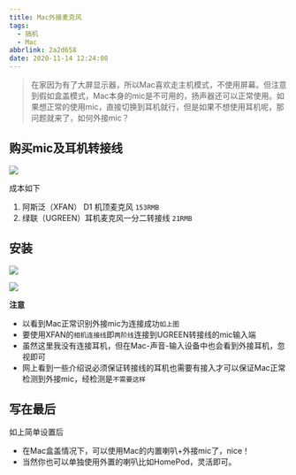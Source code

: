 ```yaml
---
title: Mac外接麦克风
tags:
  - 搞机
  - Mac
abbrlink: 2a2d658
date: 2020-11-14 12:24:08
---
```

>  在家因为有了大屏显示器，所以Mac喜欢走主机模式，不使用屏幕。但注意到假如盒盖模式，Mac本身的mic是不可用的，扬声器还可以正常使用。如果想正常的使用mic，直接切换到耳机就行，但是如果不想使用耳机呢，那问题就来了，如何外接mic？

## 购买mic及耳机转接线


![](https://static.1991421.cn/2020/2020-11-14-123022.jpeg)


成本如下

1. 阿斯泛（XFAN） D1 机顶麦克风 `153RMB`
2. 绿联（UGREEN）耳机麦克风一分二转接线 `21RMB`

## 安装


![](https://static.1991421.cn/2020/2020-11-14-124135.jpeg)


![](https://static.1991421.cn/2020/2020-11-14-124248.jpeg)


**注意**
- 以看到Mac正常识别外接mic为连接成功`如上图`
- 要使用XFAN的`相机连接线`即`两阶线`连接到UGREEN转接线的mic输入端
- 虽然这里我没有连接耳机，但在Mac-声音-输入设备中也会看到外接耳机，忽视即可
- 网上看到一些介绍说必须保证转接线的耳机也需要有接入才可以保证Mac正常检测到外接mic，经检测是`不需要这样`

## 写在最后
如上简单设置后
- 在Mac盒盖情况下，可以使用Mac的内置喇叭+外接mic了，nice！
- 当然你也可以单独使用外置的喇叭比如HomePod，灵活即可。
